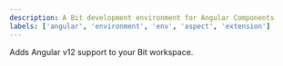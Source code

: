 ```yaml
---
description: A Bit development environment for Angular Components
labels: ['angular', 'environment', 'env', 'aspect', 'extension']
---
```


Adds Angular v12 support to your Bit workspace.
